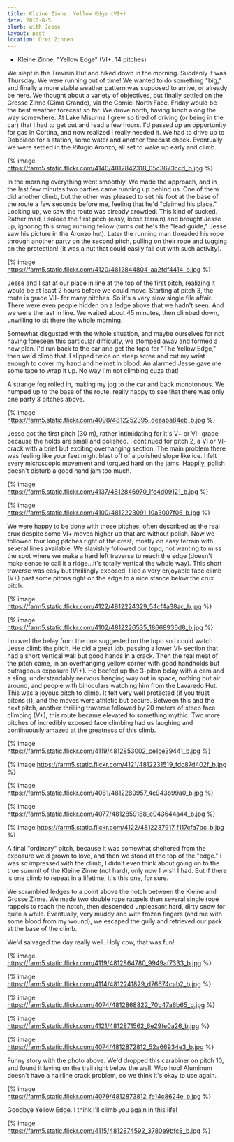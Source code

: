 ```yaml
---
title: Kleine Zinne, Yellow Edge (VI+)
date: 2010-8-5
blurb: with Jesse
layout: post
location: Drei Zinnen
---
```


* Kleine Zinne, "Yellow Edge" (VI+, 14 pitches)

We slept in the Trevisio Hut and hiked down in the morning. Suddenly it
was Thursday. We were running out of time! We wanted to do something "big,"
and finally a more stable weather pattern was supposed to arrive, or already
be here. We thought about a variety of objectives, but finally settled
on the Grosse Zinne (Cima Grande), via the Comici North Face. Friday would
be the best weather forecast so far. We drove north, having lunch along
the way somewhere. At Lake Misurina I grew so tired of driving (or being
in the car) that I had to get out and read a few hours. I'd passed up an
opportunity for gas in Cortina, and now realized I really needed it. We
had to drive up to Dobbiaco for a station, some water and another forecast
check. Eventually we were settled in the Rifugio Aronzo, all set to wake
up early and climb.
  
  
{% image https://farm5.static.flickr.com/4140/4812842318_05c3673ccd_b.jpg %}
  
  
In the morning everything went smoothly. We made the approach, and in
the last few minutes two parties came running up behind us. One of them
did another climb, but the other was pleased to set his foot at the base
of the route a few seconds before me, feeling that he'd "claimed his place."
Looking up, we saw the route was already crowded. This kind of sucked.
Rather mad, I soloed the first pitch (easy, loose terrain) and brought
Jesse up, ignoring this smug running fellow (turns out he's the "lead guide,"
Jesse saw his picture in the Aronzo hut). Later the running man threaded
his rope through another party on the second pitch, pulling on their rope
and tugging on the protection! (it was a nut that could easily fall out
with such activity).
  
  
{% image https://farm5.static.flickr.com/4120/4812844804_aa2fdf4414_b.jpg %}
  
  
Jesse and I sat at our place in line at the top of the first pitch, realizing
it would be at least 2 hours before we could move. Starting at pitch 3,
the route is grade VII- for many pitches. So it's a very slow single file
affair. There were even people hidden on a ledge above that we hadn't seen.
And we were the last in line. We waited about 45 minutes, then climbed
down, unwilling to sit there the whole morning.
  
  
Somewhat disgusted with the whole situation, and maybe ourselves for not
having foreseen this particular difficulty, we stomped away and formed
a new plan. I'd run back to the car and get the topo for "The Yellow Edge,"
then we'd climb that. I slipped twice on steep scree and cut my wrist enough
to cover my hand and helmet in blood. An alarmed Jesse gave me some tape
to wrap it up. No way I'm not climbing cuza that!
  
  
A strange fog rolled in, making my jog to the car and back monotonous.
We humped up to the base of the route, really happy to see that there was
only one party 3 pitches above.
  
  
{% image https://farm5.static.flickr.com/4098/4812252395_deaaba84eb_b.jpg %}
  
  
Jesse got the first pitch (30 m), rather intimidating for it's V+ or VI-
grade because the holds are small and polished. I continued for pitch 2,
a VI or VI- crack with a brief but exciting overhanging section. The main
problem there was feeling like your feet might blast off of a polished
slope like ice. I felt every microscopic movement and torqued hard on the
jams. Happily, polish doesn't disturb a good hand jam too much.
  
  
{% image https://farm5.static.flickr.com/4137/4812846970_1fe4d09121_b.jpg %}
  
{% image https://farm5.static.flickr.com/4100/4812223091_10a3007f06_b.jpg %}
  
  
We were happy to be done with those pitches, often described as the real
crux despite some VI+ moves higher up that are without polish. Now we followed
four long pitches right of the crest, mostly on easy terrain with several
lines available. We slavishly followed our topo, not wanting to miss the
spot where we make a hard left traverse to reach the edge (doesn't make
sense to call it a ridge...it's totally vertical the whole way). This short
traverse was easy but thrillingly exposed. I led a very enjoyable face
climb (V+) past some pitons right on the edge to a nice stance below the
crux pitch.
  
  
{% image https://farm5.static.flickr.com/4122/4812224329_54cf4a38ac_b.jpg %}
  
{% image https://farm5.static.flickr.com/4102/4812226535_18668936d8_b.jpg %}
  
  
I moved the belay from the one suggested on the topo so I could watch
Jesse climb the pitch. He did a great job, passing a lower VI- section
that had a short vertical wall but good hands in a crack. Then the real
meat of the pitch came, in an overhanging yellow corner with good handholds
but outrageous exposure (VI+). He beefed up the 3-piton belay with a cam
and a sling, understandably nervous hanging way out in space, nothing but
air around, and people with binoculars watching him from the Lavaredo Hut.
This was a joyous pitch to climb. It felt very well protected (if you trust
pitons :)), and the moves were athletic but secure. Between this and the
next pitch, another thrilling traverse followed by 20 meters of steep face
climbing (V+), this route became elevated to something mythic. Two more
pitches of incredibly exposed face climbing had us laughing and continuously
amazed at the greatness of this climb.
  
  
{% image https://farm5.static.flickr.com/4119/4812853002_ce1ce39441_b.jpg %}
  
{% image https://farm5.static.flickr.com/4121/4812231519_fdc87d402f_b.jpg %}
  
{% image https://farm5.static.flickr.com/4081/4812280957_4c943b99a0_b.jpg %}
  
{% image https://farm5.static.flickr.com/4077/4812859188_e043644a44_b.jpg %}
  
{% image https://farm5.static.flickr.com/4122/4812237917_f117cfa7bc_b.jpg %}
  
  
A final "ordinary" pitch, because it was somewhat sheltered from the exposure
we'd grown to love, and then we stood at the top of the "edge." I was so
impressed with the climb, I didn't even think about going on to the true
summit of the Kleine Zinne (not hard), only now I wish I had. But if there
is one climb to repeat in a lifetime, it's this one, for sure.
  
  
We scrambled ledges to a point above the notch between the Kleine and
Grosse Zinne. We made two double rope rappels then several single rope
rappels to reach the notch, then descended unpleasant hard, dirty snow
for quite a while. Eventually, very muddy and with frozen fingers (and
me with some blood from my wound), we escaped the gully and retrieved our
pack at the base of the climb.
  
  
We'd salvaged the day really well. Holy cow, that was fun!
  
  
{% image https://farm5.static.flickr.com/4119/4812864780_9949af7333_b.jpg %}
  
{% image https://farm5.static.flickr.com/4114/4812241829_d76674cab2_b.jpg %}
  
{% image https://farm5.static.flickr.com/4074/4812868822_70b47a6b65_b.jpg %}
  
{% image https://farm5.static.flickr.com/4121/4812871562_6e29fe0a26_b.jpg %}
  
{% image https://farm5.static.flickr.com/4074/4812872812_52a66934e3_b.jpg %}
  
  
Funny story with the photo above. We'd dropped this carabiner on pitch
10, and found it laying on the trail right below the wall. Woo hoo! Aluminum
doesn't have a hairline crack problem, so we think it's okay to use again.
  
  
{% image https://farm5.static.flickr.com/4079/4812873812_fe14c8624e_b.jpg %}
  
  
Goodbye Yellow Edge. I think I'll climb you again in this life!
  
  
{% image https://farm5.static.flickr.com/4115/4812874592_3780e9bfc8_b.jpg %}
